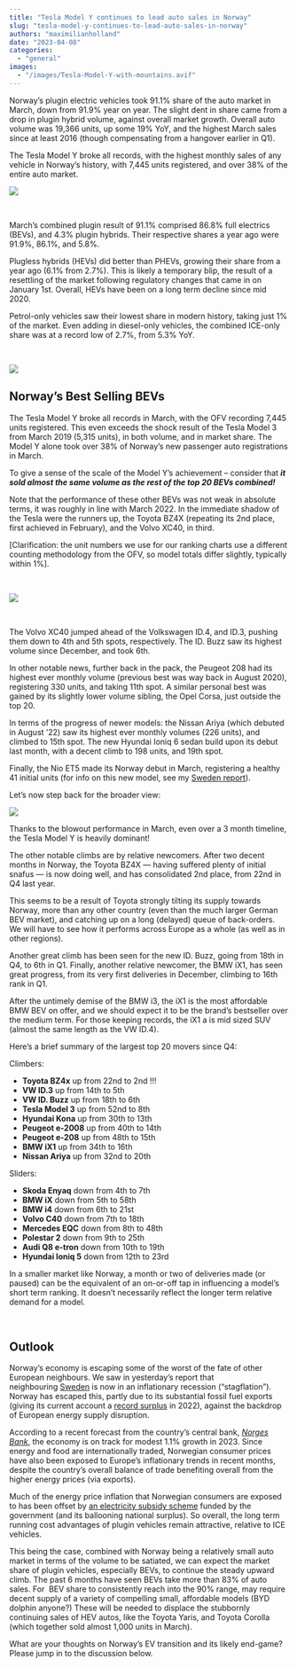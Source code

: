 ```yaml
---
title: "Tesla Model Y continues to lead auto sales in Norway"
slug: "tesla-model-y-continues-to-lead-auto-sales-in-norway"
authors: "maximilianholland"
date: "2023-04-08"
categories: 
  - "general"
images: 
  - "/images/Tesla-Model-Y-with-mountains.avif"
---
```


Norway’s plugin electric vehicles took 91.1% share of the auto market in March, down from 91.9% year on year. The slight dent in share came from a drop in plugin hybrid volume, against overall market growth. Overall auto volume was 19,366 units, up some 19% YoY, and the highest March sales since at least 2016 (though compensating from a hangover earlier in Q1).

The Tesla Model Y broke all records, with the highest monthly sales of any vehicle in Norway’s history, with 7,445 units registered, and over 38% of the entire auto market.

![](ev-sales-images/2023-03-Norway-Passenger-Auto-Registrations.avif)

 

March’s combined plugin result of 91.1% comprised 86.8% full electrics (BEVs), and 4.3% plugin hybrids. Their respective shares a year ago were 91.9%, 86.1%, and 5.8%.

Plugless hybrids (HEVs) did better than PHEVs, growing their share from a year ago (6.1% from 2.7%). This is likely a temporary blip, the result of a resettling of the market following regulatory changes that came in on January 1st. Overall, HEVs have been on a long term decline since mid 2020.

Petrol-only vehicles saw their lowest share in modern history, taking just 1% of the market. Even adding in diesel-only vehicles, the combined ICE-only share was at a record low of 2.7%, from 5.3% YoY.

 

![](ev-sales-images/2023-03-Norway-Monthly-Powertrain-Market-Share.avif)

## Norway’s Best Selling BEVs

The Tesla Model Y broke all records in March, with the OFV recording 7,445 units registered. This even exceeds the shock result of the Tesla Model 3 from March 2019 (5,315 units), in both volume, and in market share. The Model Y alone took over 38% of Norway’s new passenger auto registrations in March.

To give a sense of the scale of the Model Y’s achievement – consider that **_it sold almost the same volume as the rest of the top 20 BEVs combined!_**

Note that the performance of these other BEVs was not weak in absolute terms, it was roughly in line with March 2022. In the immediate shadow of the Tesla were the runners up, the Toyota BZ4X (repeating its 2nd place, first achieved in February), and the Volvo XC40, in third.

\[Clarification: the unit numbers we use for our ranking charts use a different counting methodology from the OFV, so model totals differ slightly, typically within 1%\].

 

![](ev-sales-images/2023-03-Norway-BEVs.avif)

 

The Volvo XC40 jumped ahead of the Volkswagen ID.4, and ID.3, pushing them down to 4th and 5th spots, respectively. The ID. Buzz saw its highest volume since December, and took 6th.

In other notable news, further back in the pack, the Peugeot 208 had its highest ever monthly volume (previous best was way back in August 2020), registering 330 units, and taking 11th spot. A similar personal best was gained by its slightly lower volume sibling, the Opel Corsa, just outside the top 20.

In terms of the progress of newer models: the Nissan Ariya (which debuted in August ’22) saw its highest ever monthly volumes (226 units), and climbed to 15th spot. The new Hyundai Ioniq 6 sedan build upon its debut last month, with a decent climb to 198 units, and 19th spot.

Finally, the Nio ET5 made its Norway debut in March, registering a healthy 41 initial units (for info on this new model, see my [Sweden report](/2023/04/07/tesla-model-y-strengthens-its-position-in-sweden/)).

Let’s now step back for the broader view:

![](ev-sales-images/2023-03-Norway-BEVs-Trailing-Qtr.avif)

Thanks to the blowout performance in March, even over a 3 month timeline, the Tesla Model Y is heavily dominant!

The other notable climbs are by relative newcomers. After two decent months in Norway, the Toyota BZ4X — having suffered plenty of initial snafus — is now doing well, and has consolidated 2nd place, from 22nd in Q4 last year.

This seems to be a result of Toyota strongly tilting its supply towards Norway, more than any other country (even than the much larger German BEV market), and catching up on a long (delayed) queue of back-orders. We will have to see how it performs across Europe as a whole (as well as in other regions).

Another great climb has been seen for the new ID. Buzz, going from 18th in Q4, to 6th in Q1. Finally, another relative newcomer, the BMW iX1, has seen great progress, from its very first deliveries in December, climbing to 16th rank in Q1.

After the untimely demise of the BMW i3, the iX1 is the most affordable BMW BEV on offer, and we should expect it to be the brand’s bestseller over the medium term. For those keeping records, the iX1 a is mid sized SUV (almost the same length as the VW ID.4).

Here’s a brief summary of the largest top 20 movers since Q4:

Climbers:

- **Toyota BZ4x** up from 22nd to 2nd !!!
- **VW ID.3** up from 14th to 5th
- **VW ID. Buzz** up from 18th to 6th
- **Tesla Model 3** up from 52nd to 8th
- **Hyundai Kona** up from 30th to 13th
- **Peugeot e-2008** up from 40th to 14th
- **Peugeot e-208** up from 48th to 15th
- **BMW iX1** up from 34th to 16th
- **Nissan Ariya** up from 32nd to 20th

Sliders:

- **Skoda Enyaq** down from 4th to 7th
- **BMW iX** down from 5th to 58th
- **BMW i4** down from 6th to 21st
- **Volvo C40** down from 7th to 18th
- **Mercedes EQC** down from 8th to 48th
- **Polestar 2** down from 9th to 25th
- **Audi Q8 e-tron** down from 10th to 19th
- **Hyundai Ioniq 5** down from 12th to 23rd

In a smaller market like Norway, a month or two of deliveries made (or paused) can be the equivalent of an on-or-off tap in influencing a model’s short term ranking. It doesn’t necessarily reflect the longer term relative demand for a model.

 

## Outlook

Norway’s economy is escaping some of the worst of the fate of other European neighbours. We saw in yesterday’s report that neighbouring [Sweden](/2023/04/07/tesla-model-y-strengthens-its-position-in-sweden/) is now in an inflationary recession (“stagflation”). Norway has escaped this, partly due to its substantial fossil fuel exports (giving its current account a [record surplus](https://www.dbrsmorningstar.com/research/412175/dbrs-morningstar-confirms-the-kingdom-of-norway-at-aaa-stable-trend) in 2022), against the backdrop of European energy supply disruption.

According to a recent forecast from the country’s central bank, [_Norges Bank_](https://www.dbrsmorningstar.com/research/412175/dbrs-morningstar-confirms-the-kingdom-of-norway-at-aaa-stable-trend), the economy is on track for modest 1.1% growth in 2023. Since energy and food are internationally traded, Norwegian consumer prices have also been exposed to Europe’s inflationary trends in recent months, despite the country’s overall balance of trade benefiting overall from the higher energy prices (via exports).

Much of the energy price inflation that Norwegian consumers are exposed to has been offset by [an electricity subsidy scheme](https://www.thelocal.no/20230210/food-and-energy-prices-drive-unexpectedly-high-norwegian-inflation-figures) funded by the government (and its ballooning national surplus). So overall, the long term running cost advantages of plugin vehicles remain attractive, relative to ICE vehicles.

This being the case, combined with Norway being a relatively small auto market in terms of the volume to be satiated, we can expect the market share of plugin vehicles, especially BEVs, to continue the steady upward climb. The past 6 months have seen BEVs take more than 83% of auto sales. For  BEV share to consistently reach into the 90% range, may require decent supply of a variety of compelling small, affordable models (BYD dolphin anyone?) These will be needed to displace the stubbornly continuing sales of HEV autos, like the Toyota Yaris, and Toyota Corolla (which together sold almost 1,000 units in March).

What are your thoughts on Norway’s EV transition and its likely end-game? Please jump in to the discussion below.
